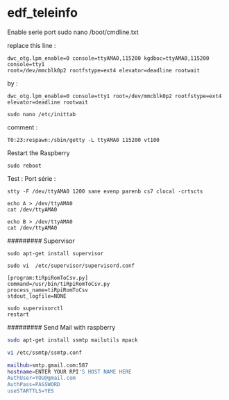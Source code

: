 edf_teleinfo
============


Enable serie port
sudo nano /boot/cmdline.txt

replace this line  :
```shell
dwc_otg.lpm_enable=0 console=ttyAMA0,115200 kgdboc=ttyAMA0,115200 console=tty1
root=/dev/mmcblk0p2 rootfstype=ext4 elevator=deadline rootwait
```
by : 
```shell
dwc_otg.lpm_enable=0 console=tty1 root=/dev/mmcblk0p2 rootfstype=ext4
elevator=deadline rootwait
```
```shell
sudo nano /etc/inittab
```
comment :
```shell
T0:23:respawn:/sbin/getty -L ttyAMA0 115200 vt100
```
Restart the Raspberry
```shell
sudo reboot
```

Test : 
Port série :
```shell
stty -F /dev/ttyAMA0 1200 sane evenp parenb cs7 clocal -crtscts

echo A > /dev/ttyAMA0
cat /dev/ttyAMA0

echo B > /dev/ttyAMA0
cat /dev/ttyAMA0
```
######### Supervisor 

```shell
sudo apt-get install supervisor

sudo vi  /etc/supervisor/supervisord.conf

[program:tiRpiRomToCsv.py]
command=/usr/bin/tiRpiRomToCsv.py
process_name=tiRpiRomToCsv
stdout_logfile=NONE

sudo supervisorctl
restart
```

######### Send Mail with raspberry


```bash
sudo apt-get install ssmtp mailutils mpack

vi /etc/ssmtp/ssmtp.conf
```

```bash
mailhub=smtp.gmail.com:587
hostname=ENTER YOUR RPI'S HOST NAME HERE
AuthUser=YOU@gmail.com
AuthPass=PASSWORD
useSTARTTLS=YES
```


